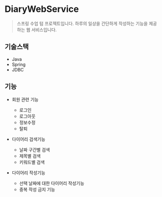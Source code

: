 # DiaryWebService
> 스프링 수업 텀 프로젝트입니다.
> 하루의 일상을 간단하게 작성하는 기능을 제공하는 웹 서비스입니다.


## 기술스택
* Java
* Spring
* JDBC

## 기능
* 회원 관련 기능
  * 로그인
  * 로그아웃
  * 정보수정
  * 탈퇴

* 다이어리 검색기능
  * 날짜 구간별 검색
  * 제목별 검색
  * 키워드별 검색
 
* 다이어리 작성기능
  * 선택 날짜에 대한 다이어리 작성기능
  * 중복 작성 금지 기능
 
